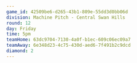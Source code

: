 ```yaml
---
game_id: 42509be6-d265-43b1-809e-55dd3d0bb06d
division: Machine Pitch - Central Swan Hills
round: 12
day: Friday
time: 5pm
teamHome: 63dc9704-7130-4a0f-b1ec-609c06ec09a7
teamAway: 6e348d23-4c75-430d-aed6-7f491b2c9dcd
diamond: 2
---
```

